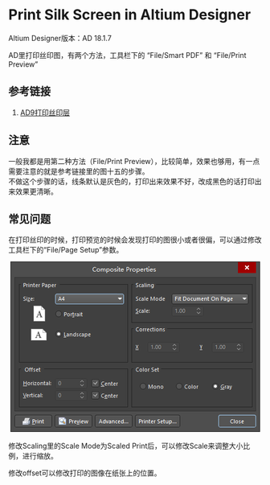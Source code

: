 # Print Silk Screen in Altium Designer

Altium Designer版本：AD 18.1.7

AD里打印丝印图，有两个方法，工具栏下的 “File/Smart PDF” 和 “File/Print Preview”  

## 参考链接

1. [AD9打印丝印层](https://www.cnblogs.com/killer-xc/p/4397546.html)

## 注意

一般我都是用第二种方法（File/Print Preview），比较简单，效果也够用，有一点需要注意的就是参考链接里的图十五的步骤。  
不做这个步骤的话，线条默认是灰色的，打印出来效果不好，改成黑色的话打印出来效果更清晰。

## 常见问题

在打印丝印的时候，打印预览的时候会发现打印的图很小或者很偏，可以通过修改工具栏下的“File/Page Setup”参数。  

<div align=center><img src = "./img/Page_Setup.png" alt = Page_Setup></div>

修改Scaling里的Scale Mode为Scaled Print后，可以修改Scale来调整大小比例，进行缩放。  

修改offset可以修改打印的图像在纸张上的位置。